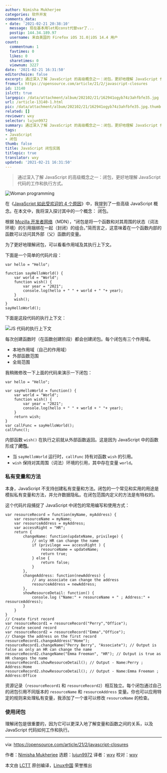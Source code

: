 ```yaml
---
author: Nimisha Mukherjee
categories: 软件开发
comments_data:
- date: '2021-02-21 20:38:10'
  message: 现在基本用let和const代替var了...
  postip: 144.34.189.97
  username: 来自美国的 Firefox iOS 31.0|iOS 14.4 用户
count:
  commentnum: 1
  favtimes: 0
  likes: 0
  sharetimes: 0
  viewnum: 3227
date: '2021-02-21 16:31:50'
editorchoice: false
excerpt: 通过深入了解 JavaScript 的高级概念之一：闭包，更好地理解 JavaScript 代码的工作和执行方式。
fromurl: https://opensource.com/article/21/2/javascript-closures
id: 13140
islctt: true
largepic: /data/attachment/album/202102/21/162941ogyb74z3ahfbfe35.jpg
url: /article-13140-1.html
pic: /data/attachment/album/202102/21/162941ogyb74z3ahfbfe35.jpg.thumb.jpg
related: []
reviewer: wxy
selector: lujun9972
summary: 通过深入了解 JavaScript 的高级概念之一：闭包，更好地理解 JavaScript 代码的工作和执行方式。
tags:
- JavaScript
- 闭包
thumb: false
title: JavaScript 闭包实践
titlepic: true
translator: wxy
updated: '2021-02-21 16:31:50'
---
```



> 
> 通过深入了解 JavaScript 的高级概念之一：闭包，更好地理解 JavaScript 代码的工作和执行方式。
> 
> 
> 


![](/data/attachment/album/202102/21/162941ogyb74z3ahfbfe35.jpg "Woman programming")


在《[JavaScript 如此受欢迎的 4 个原因](/article-12830-1.html)》中，我提到了一些高级 JavaScript 概念。在本文中，我将深入探讨其中的一个概念：<ruby> 闭包 <rt>  closure </rt></ruby>。


根据 [Mozilla 开发者网络](https://developer.mozilla.org/en-US/docs/Web/JavaScript/Closures)（MDN），“闭包是将一个函数和对其周围的状态（词法环境）的引用捆绑在一起（封闭）的组合。”简而言之，这意味着在一个函数内部的函数可以访问其外部（父）函数的变量。


为了更好地理解闭包，可以看看作用域及其执行上下文。


下面是一个简单的代码片段：



```
var hello = "Hello";

function sayHelloWorld() {
    var world = "World";
    function wish() {
        var year = "2021";
        console.log(hello + " " + world + " "+ year);
    }
    wish();
}
sayHelloWorld();

```

下面是这段代码的执行上下文：


![JS 代码的执行上下文](/data/attachment/album/202102/21/163151d6tma7k3pp2lgz43.png "Execution context for JS code")


每次创建函数时（在函数创建阶段）都会创建闭包。每个闭包有三个作用域。


* 本地作用域（自己的作用域）
* 外部函数范围
* 全局范围


我稍微修改一下上面的代码来演示一下闭包：



```
var hello = "Hello";

var sayHelloWorld = function() {
    var world = "World";
    function wish() {
        var year = "2021";
        console.log(hello + " " + world + " "+ year);
    }
    return wish;
}
var callFunc = sayHelloWorld();
callFunc();

```

内部函数 `wish()` 在执行之前就从外部函数返回。这是因为 JavaScript 中的函数形成了**闭包**。


* 当 `sayHelloWorld` 运行时，`callFunc` 持有对函数 `wish` 的引用。
* `wish` 保持对其周围（词法）环境的引用，其中存在变量 `world`。


### 私有变量和方法


本身，JavaScript 不支持创建私有变量和方法。闭包的一个常见和实用的用途是模拟私有变量和方法，并允许数据隐私。在闭包范围内定义的方法是有特权的。


这个代码片段捕捉了 JavaScript 中闭包的常用编写和使用方式：



```
var resourceRecord = function(myName, myAddress) {
    var resourceName = myName;
    var resourceAddress = myAddress;
    var accessRight = "HR";
    return {
        changeName: function(updateName, privilege) {
            // only HR can change the name
            if (privilege === accessRight ) {
                resourceName = updateName;
                return true;
            } else {
                return false;
            }
        },  
        changeAddress: function(newAddress) {
            // any associate can change the address
            resourceAddress = newAddress;          
        },  
        showResourceDetail: function() {
            console.log ("Name:" + resourceName + " ; Address:" + resourceAddress);
        }
    }
}
// Create first record
var resourceRecord1 = resourceRecord("Perry","Office");
// Create second record
var resourceRecord2 = resourceRecord("Emma","Office");
// Change the address on the first record
resourceRecord1.changeAddress("Home");
resourceRecord1.changeName("Perry Berry", "Associate"); // Output is false as only an HR can change the name
resourceRecord2.changeName("Emma Freeman", "HR"); // Output is true as HR changes the name
resourceRecord1.showResourceDetail(); // Output - Name:Perry ; Address:Home
resourceRecord2.showResourceDetail(); // Output - Name:Emma Freeman ; Address:Office

```

资源记录（`resourceRecord1` 和 `resourceRecord2`）相互独立。每个闭包通过自己的闭包引用不同版本的 `resourceName` 和 `resourceAddress` 变量。你也可以应用特定的规则来处理私有变量，我添加了一个谁可以修改 `resourceName` 的检查。


### 使用闭包


理解闭包是很重要的，因为它可以更深入地了解变量和函数之间的关系，以及 JavaScript 代码如何工作和执行。




---


via: <https://opensource.com/article/21/2/javascript-closures>


作者：[Nimisha Mukherjee](https://opensource.com/users/nimisha) 选题：[lujun9972](https://github.com/lujun9972) 译者：[wxy](https://github.com/wxy) 校对：[wxy](https://github.com/wxy)


本文由 [LCTT](https://github.com/LCTT/TranslateProject) 原创编译，[Linux中国](https://linux.cn/) 荣誉推出